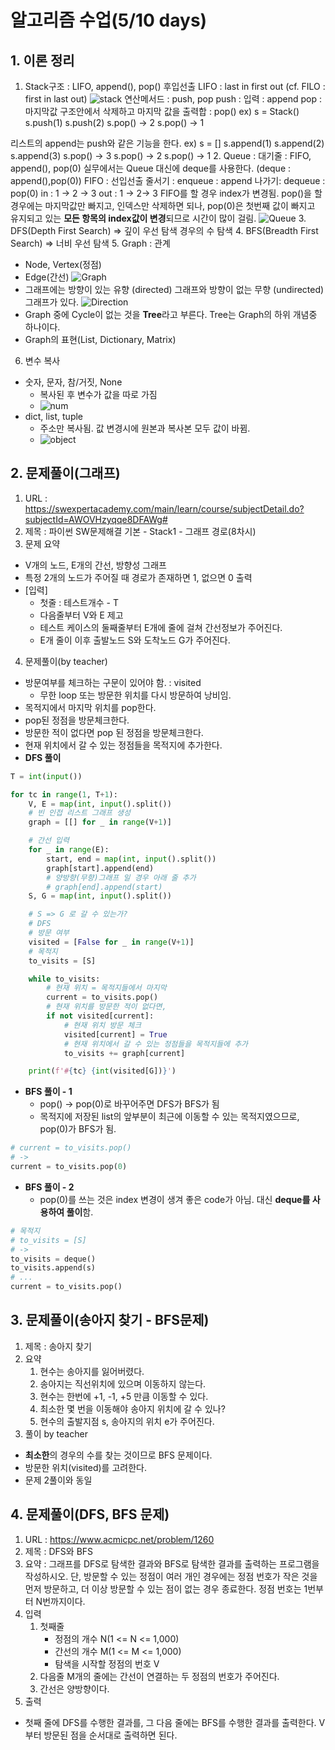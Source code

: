 # 알고리즘 수업(5/10 days)
## 1. 이론 정리
1. Stack구조 : LIFO, append(), pop()
  후입선출 LIFO : last in first out
  (cf. FILO : first in last out)
  ![stack](../images/202302/20230217_stack.png)
  연산메서드 : push, pop
  push : 입력 : append
  pop : 마지막값 구조안에서 삭제하고 마지막 값을 출력합 : pop()
  ex) s = Stack()
  s.push(1)
  s.push(2)
  s.pop() -> 2
  s.pop() -> 1
  
  리스트의 append는 push와 같은 기능을 한다.
  ex) s = []
  s.append(1)
  s.append(2)
  s.append(3)
  s.pop() -> 3
  s.pop() -> 2
  s.pop() -> 1
2. Queue : 대기줄 : FIFO, append(), pop(0)
  실무에서는 Queue 대신에 deque를 사용한다.
  (deque : append(),pop(0))
  FIFO : 선입선출
  줄서기 : enqueue : append
  나가기: dequeue : pop(0)
  in : 1 -> 2 -> 3
  out : 1 -> 2-> 3
  FIFO를 할 경우 index가 변경됨.
  pop()을 할 경우에는 마지막값만 빠지고, 인덱스만 삭제하면 되나, pop(0)은 첫번째 값이 빠지고 유지되고 있는 **모든 항목의 index값이 변경**되므로 시간이 많이 걸림.
  ![Queue](../images/202302/20230217_Queue.png)
3. DFS(Depth First Search)  => 깊이 우선 탐색
  경우의 수 탐색
4. BFS(Breadth First Search) => 너비 우선 탐색
5. Graph : 관계
  * Node, Vertex(정점)
  * Edge(간선)
  ![Graph](../images/202302/20230217_graph1.png)
  * 그래프에는 방향이 있는 유향 (directed) 그래프와 방향이 없는 무향 (undirected) 그래프가 있다.
  ![Direction](../images/202302/20230217_graph2.png)
  * Graph 중에 Cycle이 없는 것을 **Tree**라고 부른다. Tree는 Graph의 하위 개념중 하나이다.
  * Graph의 표현(List, Dictionary, Matrix)
6. 변수 복사
  * 숫자, 문자, 참/거짓, None
    * 복사된 후 변수가 값을 따로 가짐
    * ![num](../images/202302/20230217_number_copy.png)
  * dict, list, tuple
    * 주소만 복사됨. 값 변경시에 원본과 복사본 모두 값이 바뀜.
    * ![object](../images/202302/20230217_object_copy.png)
## 2. 문제풀이(그래프)
1. URL : https://swexpertacademy.com/main/learn/course/subjectDetail.do?subjectId=AWOVHzyqqe8DFAWg#
2. 제목 : 파이썬 SW문제해결 기본 - Stack1 - 그래프 경로(8차시)
3. 문제 요약
  * V개의 노드, E개의 간선, 방향성 그래프
  * 특정 2개의 노드가 주어질 때 경로가 존재하면 1, 없으면 0 출력
  * [입력]
    * 첫줄 : 테스트개수 - T
    * 다음줄부터 V와 E 제고
    * 테스트 케이스의 둘째줄부터 E개에 줄에 걸쳐 간선정보가 주어진다.
    * E개 줄이 이후 출발노드 S와 도착노드 G가 주어진다.
4. 문제풀이(by teacher)
  * 방문여부를 체크하는 구문이 있어야 함. : visited
    * 무한 loop 또는 방문한 위치를 다시 방문하여 낭비임.
  * 목적지에서 마지막 위치를 pop한다.
  * pop된 정점을 방문체크한다.
  * 방문한 적이 없다면 pop 된 정점을 방문체크한다.
  * 현재 위치에서 갈 수 있는 정점들을 목적지에 추가한다.
  * **DFS 풀이**
```python
T = int(input())

for tc in range(1, T+1):
    V, E = map(int, input().split())
    # 빈 인접 리스트 그래프 생성
    graph = [[] for _ in range(V+1)]

    # 간선 입력
    for _ in range(E):
        start, end = map(int, input().split())
        graph[start].append(end)
        # 양방향(무향)그래프 일 경우 아래 줄 추가
        # graph[end].append(start)
    S, G = map(int, input().split())

    # S => G 로 갈 수 있는가?
    # DFS
    # 방문 여부
    visited = [False for _ in range(V+1)]
    # 목적지
    to_visits = [S]

    while to_visits:
        # 현재 위치 = 목적지들에서 마지막
        current = to_visits.pop()
        # 현재 위치를 방문한 적이 없다면,
        if not visited[current]:
            # 현재 위치 방문 체크
            visited[current] = True
            # 현재 위치에서 갈 수 있는 정점들을 목적지들에 추가
            to_visits += graph[current]

    print(f'#{tc} {int(visited[G])}')
```
  * **BFS 풀이 - 1**
    * pop() -> pop(0)로 바꾸어주면 DFS가 BFS가 됨
    * 목적지에 저장된 list의 앞부분이 최근에 이동할 수 있는 목적지였으므로, pop(0)가 BFS가 됨.
```python
# current = to_visits.pop()
# -> 
current = to_visits.pop(0)
```
* **BFS 풀이 - 2**
  * pop(0)를 쓰는 것은 index 변경이 생겨 좋은 code가 아님. 대신 **deque를 사용하여 풀이**함.
```python
# 목적지
# to_visits = [S] 
# ->
to_visits = deque()
to_visits.append(s)
# ...
current = to_visits.pop()
```
## 3. 문제풀이(송아지 찾기 - BFS문제)
1. 제목 : 송아지 찾기
2. 요약
   1. 현수는 송아지를 잃어버렸다.
   2. 송아지는 직선위치에 있으며 이동하지 않는다.
   3. 현수는 한번에 +1, -1, +5 만큼 이동할 수 있다.
   4. 최소한 몇 번을 이동해야 송아지 위치에 갈 수 있나?
   5. 현수의 출발지점 s, 송아지의 위치 e가 주어진다.
3. 풀이 by teacher
  * **최소한**의 경우의 수를 찾는 것이므로 BFS 문제이다.
  * 방문한 위치(visited)를 고려한다.
  * 문제 2풀이와 동일
## 4. 문제풀이(DFS, BFS 문제)
1. URL : https://www.acmicpc.net/problem/1260
2. 제목 : DFS와 BFS
3. 요약 : 그래프를 DFS로 탐색한 결과와 BFS로 탐색한 결과를 출력하는 프로그램을 작성하시오. 단, 방문할 수 있는 정점이 여러 개인 경우에는 정점 번호가 작은 것을 먼저 방문하고, 더 이상 방문할 수 있는 점이 없는 경우 종료한다. 정점 번호는 1번부터 N번까지이다.
4. 입력
   1. 첫째줄
      * 정점의 개수 N(1 <= N <= 1,000)
      * 간선의 개수 M(1 <= M <= 1,000)
      * 탐색을 시작할 정점의 번호 V
    2. 다음줄 M개의 줄에는 간선이 연결하는 두 정점의 번호가 주어진다.
    3. 간선은 양방향이다.
5. 출력
  * 첫째 줄에 DFS를 수행한 결과를, 그 다음 줄에는 BFS를 수행한 결과를 출력한다. V부터 방문된 점을 순서대로 출력하면 된다.

